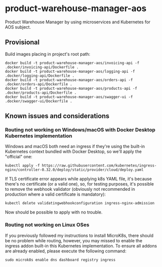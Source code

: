 # product-warehouse-manager-aos
Product Warehouse Manager by using microservices and Kubernetes for AOS subject.

## Provisional
Build images placing in project's root path:
```console
docker build -t product-warehouse-manager-aos/invoicing-api -f .docker/invoicing-api/Dockerfile .
docker build -t product-warehouse-manager-aos/logging-api -f .docker/logging-api/Dockerfile .
docker build -t product-warehouse-manager-aos/orders-api -f .docker/orders-api/Dockerfile .
docker build -t product-warehouse-manager-aos/products-api -f .docker/products-api/Dockerfile .
docker build -t product-warehouse-manager-aos/swagger-ui -f .docker/swagger-ui/Dockerfile .
```
## Known issues and considerations
### Routing not working on Windows/macOS with Docker Desktop Kubernetes implementation
Windows and macOS both need an ingress if they're using the built-in Kubernetes context bundled with Docker Desktop, so we'll apply the "official" one:
```console
kubectl apply -f https://raw.githubusercontent.com/kubernetes/ingress-nginx/controller-0.32.0/deploy/static/provider/cloud/deploy.yaml
```
If TLS certificate error appears while applying k8s YAML file, it's because there's no certificate (or a valid one), so, for testing purposes, it's possible to remove the webhook validator (obviously not recommended in production where a valid certificate is mandatory):
```console
kubectl delete validatingwebhookconfiguration ingress-nginx-admission
```
Now should be possible to apply with no trouble.
### Routing not working on Linux OSes
If you previously followed my instructions to install MicroK8s, there should be no problem while routing, however, you may missed to enable the ingress addon built-in this Kubernetes implementation.
To ensure all addons are already enabled, please execute the following command:
```console
sudo microk8s enable dns dashboard registry ingress
```